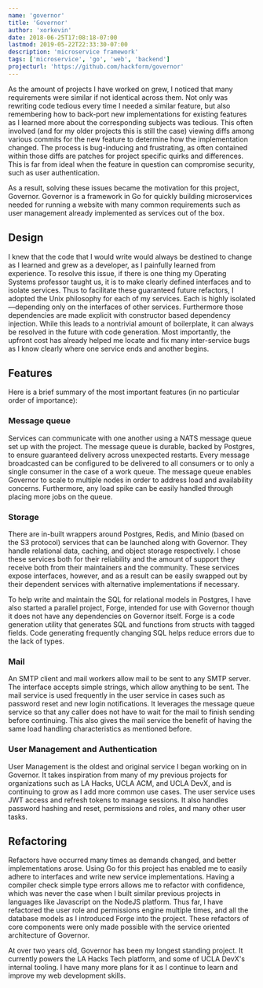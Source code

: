 ```yaml
---
name: 'governor'
title: 'Governor'
author: 'xorkevin'
date: 2018-06-25T17:08:18-07:00
lastmod: 2019-05-22T22:33:30-07:00
description: 'microservice framework'
tags: ['microservice', 'go', 'web', 'backend']
projecturl: 'https://github.com/hackform/governor'
---
```


As the amount of projects I have worked on grew, I noticed that many
requirements were similar if not identical across them. Not only was rewriting
code tedious every time I needed a similar feature, but also remembering how to
back-port new implementations for existing features as I learned more about the
corresponding subjects was tedious. This often involved (and for my older
projects this is still the case) viewing diffs among various commits for the
new feature to determine how the implementation changed. The process is
bug-inducing and frustrating, as often contained within those diffs are patches
for project specific quirks and differences. This is far from ideal when the
feature in question can compromise security, such as user authentication.

As a result, solving these issues became the motivation for this project,
Governor. Governor is a framework in Go for quickly building microservices
needed for running a website with many common requirements such as user
management already implemented as services out of the box.

## Design

I knew that the code that I would write would always be destined to change as I
learned and grew as a developer, as I painfully learned from experience. To
resolve this issue, if there is one thing my Operating Systems professor taught
us, it is to make clearly defined interfaces and to isolate services. Thus to
facilitate these guaranteed future refactors, I adopted the Unix philosophy for
each of my services. Each is highly isolated&mdash;depending only on the
interfaces of other services. Furthermore those dependencies are made explicit
with constructor based dependency injection. While this leads to a nontrivial
amount of boilerplate, it can always be resolved in the future with code
generation. Most importantly, the upfront cost has already helped me locate and
fix many inter-service bugs as I know clearly where one service ends and
another begins.

## Features

Here is a brief summary of the most important features (in no particular order
of importance):

### Message queue

Services can communicate with one another using a NATS message queue set up
with the project. The message queue is durable, backed by Postgres, to ensure
guaranteed delivery across unexpected restarts. Every message broadcasted can
be configured to be delivered to all consumers or to only a single consumer in
the case of a work queue. The message queue enables Governor to scale to
multiple nodes in order to address load and availability concerns. Furthermore,
any load spike can be easily handled through placing more jobs on the queue.

### Storage

There are in-built wrappers around Postgres, Redis, and Minio (based on the S3
protocol) services that can be launched along with Governor. They handle
relational data, caching, and object storage respectively. I chose these
services both for their reliability and the amount of support they receive both
from their maintainers and the community. These services expose interfaces,
however, and as a result can be easily swapped out by their dependent services
with alternative implementations if necessary.

To help write and maintain the SQL for relational models in Postgres, I have
also started a parallel project, Forge, intended for use with Governor though
it does not have any dependencies on Governor itself. Forge is a code
generation utility that generates SQL and functions from structs with tagged
fields. Code generating frequently changing SQL helps reduce errors due to the
lack of types.

### Mail

An SMTP client and mail workers allow mail to be sent to any SMTP server. The
interface accepts simple strings, which allow anything to be sent. The mail
service is used frequently in the user service in cases such as password reset
and new login notifications. It leverages the message queue service so that any
caller does not have to wait for the mail to finish sending before continuing.
This also gives the mail service the benefit of having the same load handling
characteristics as mentioned before.

### User Management and Authentication

User Management is the oldest and original service I began working on in
Governor. It takes inspiration from many of my previous projects for
organizations such as LA Hacks, UCLA ACM, and UCLA DevX, and is continuing to
grow as I add more common use cases. The user service uses JWT access and
refresh tokens to manage sessions. It also handles password hashing and reset,
permissions and roles, and many other user tasks.

## Refactoring

Refactors have occurred many times as demands changed, and better
implementations arose. Using Go for this project has enabled me to easily
adhere to interfaces and write new service implementations. Having a compiler
check simple type errors allows me to refactor with confidence, which was never
the case when I built similar previous projects in languages like Javascript on
the NodeJS platform. Thus far, I have refactored the user role and permissions
engine multiple times, and all the database models as I introduced Forge into
the project. These refactors of core components were only made possible with
the service oriented architecture of Governor.

At over two years old, Governor has been my longest standing project. It
currently powers the LA Hacks Tech platform, and some of UCLA DevX's internal
tooling. I have many more plans for it as I continue to learn and improve my
web development skills.
